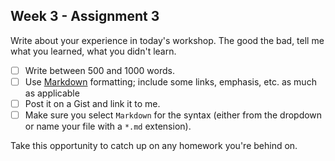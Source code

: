 ## Week 3 - Assignment 3

Write about your experience in today's workshop. The good the bad, tell me what you learned, what you didn't learn.

- [ ] Write between 500 and 1000 words. 
- [ ] Use [Markdown](https://help.github.com/articles/markdown-basics/) formatting; include some links, emphasis, etc. as much as applicable
- [ ] Post it on a Gist and link it to me.
- [ ] Make sure you select `Markdown` for the syntax (either from the dropdown or name your file with a `*.md` extension).

Take this opportunity to catch up on any homework you're behind on.
